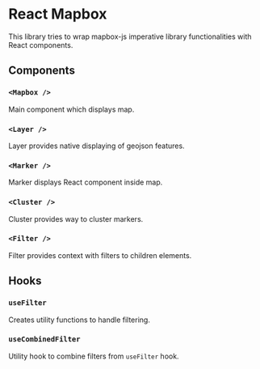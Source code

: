 # React Mapbox

This library tries to wrap mapbox-js imperative library functionalities with React components.

##  Components

### `<Mapbox />`

Main component which displays map.

### `<Layer />`

Layer provides native displaying of geojson features.

### `<Marker />`

Marker displays React component inside map.

### `<Cluster />`

Cluster provides way to cluster markers.

### `<Filter />`

Filter provides context with filters to children elements.

##  Hooks

### `useFilter`

Creates utility functions to handle filtering.

### `useCombinedFilter`

Utility hook to combine filters from `useFilter` hook.
